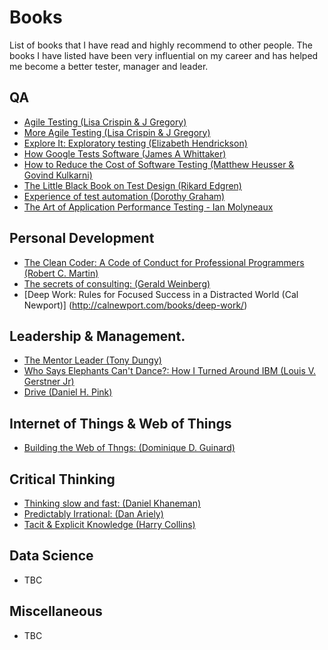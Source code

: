 # Books

List of books that I have read and highly recommend to other people.  The books I have listed have been very influential on my career and has helped me become a better tester, manager and leader.

## QA 
* [Agile Testing (Lisa Crispin & J Gregory)](https://www.amazon.co.uk/Agile-Testing-Practical-Addison-Wesley-Signature/dp/0321534468/ref=sr_1_1?ie=UTF8&qid=1485771895&sr=8-1&keywords=agile+testing)
* [More Agile Testing (Lisa Crispin & J Gregory)](https://www.amazon.co.uk/More-Agile-Testing-Addison-Wesley-Signature/dp/0321967054/ref=pd_bxgy_14_img_2?_encoding=UTF8&psc=1&refRID=CS6RSWJ2F7QC6EZFKGMC)
* [Explore It: Exploratory testing (Elizabeth Hendrickson)](https://www.amazon.co.uk/Explore-Increase-Confidence-Exploratory-Testing/dp/1937785025/ref=sr_1_1?s=books&ie=UTF8&qid=1485772670&sr=1-1&keywords=explore+it)
* [How Google Tests Software (James A Whittaker)](https://www.amazon.co.uk/Google-Tests-Software-James-Whittaker/dp/0321803027/ref=sr_1_1?s=books&ie=UTF8&qid=1485772737&sr=1-1&keywords=how+google+test+software)
* [How to Reduce the Cost of Software Testing (Matthew Heusser & Govind Kulkarni)](https://www.amazon.co.uk/How-Reduce-Cost-Software-Testing/dp/1439861552/ref=sr_1_1?s=books&ie=UTF8&qid=1485772786&sr=1-1&keywords=how+to+reduce+the+cost+of+software+testing)
* [The Little Black Book on Test Design (Rikard Edgren)](http://www.thetesteye.com/papers/TheLittleBlackBookOnTestDesign.pdf)
* [Experience of test automation (Dorothy Graham)](https://www.amazon.co.uk/d/Books/Experiences-Test-Automation-Case-Studies-Software/0321754069)
* [The Art of Application Performance Testing - Ian Molyneaux](https://www.amazon.co.uk/Art-Application-Performance-Testing-Programmers/dp/0596520662)


## Personal Development
* [The Clean Coder: A Code of Conduct for Professional Programmers (Robert C. Martin)](https://www.amazon.co.uk/Clean-Coder-Conduct-Professional-Programmers/dp/0137081073/ref=sr_1_1?s=books&ie=UTF8&qid=1485777161&sr=1-1&keywords=the+clean+coder)
* [The secrets of consulting: (Gerald Weinberg)](https://www.amazon.co.uk/Secrets-Consulting-Giving-Getting-Successfully/dp/0932633013)
* [Deep Work: Rules for Focused Success in a Distracted World (Cal Newport)] (http://calnewport.com/books/deep-work/)


## Leadership & Management.
* [The Mentor Leader (Tony Dungy)](https://www.amazon.co.uk/d/Books/Mentor-Leader-Various/141433804X/ref=sr_1_1?s=books&ie=UTF8&qid=1485777276&sr=1-1&keywords=the+mentor+leader)
* [Who Says Elephants Can't Dance?: How I Turned Around IBM (Louis V. Gerstner Jr)](https://www.amazon.co.uk/d/Books/Who-Says-Elephants-Cant-Dance-Turned-Around/0007170874/ref=sr_1_1?s=books&ie=UTF8&qid=1485777369&sr=1-1&keywords=who+says+elephants+can%27t+dance)
* [Drive (Daniel H. Pink)](https://www.amazon.co.uk/Drive-Daniel-H-Pink/dp/184767769X/ref=sr_1_1?s=books&ie=UTF8&qid=1485777433&sr=1-1&keywords=drive)

## Internet of Things & Web of Things
* [Building the Web of Thngs: (Dominique D. Guinard)](https://www.manning.com/books/building-the-web-of-things)

## Critical Thinking
* [Thinking slow and fast: (Daniel Khaneman)](https://www.amazon.co.uk/Thinking-Fast-Slow-Daniel-Kahneman/dp/0141033576)
* [Predictably Irrational: (Dan Ariely)](https://www.amazon.co.uk/Predictably-Irrational-Hidden-Forces-Decisions/dp/0007256531)
* [Tacit & Explicit Knowledge (Harry Collins)](https://www.amazon.co.uk/Tacit-Explicit-Knowledge-Harry-Collins/dp/022600421X)

## Data Science 
* TBC

## Miscellaneous
* TBC



